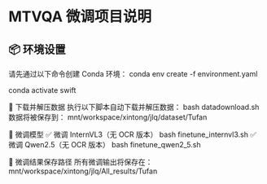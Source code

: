 # MTVQA 微调项目说明

## 📦 环境设置

请先通过以下命令创建 Conda 环境：
conda env create -f environment.yaml

conda activate swift


📁 下载并解压数据
执行以下脚本自动下载并解压数据：
bash datadownload.sh
数据将被保存到：
mnt/workspace/xintong/jlq/dataset/Tufan


🚀 微调模型
✅ 微调 InternVL3（无 OCR 版本）
bash finetune_internvl3.sh
✅ 微调 Qwen2.5（无 OCR 版本）
bash finetune_qwen2_5.sh


💾 微调结果保存路径
所有微调输出将保存在：
mnt/workspace/xintong/jlq/All_results/Tufan
